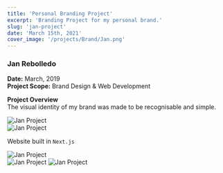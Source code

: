 ```yaml
---
title: 'Personal Branding Project'
excerpt: 'Branding Project for my personal brand.'
slug: 'jan-project'
date: 'March 15th, 2021'
cover_image: '/projects/Brand/Jan.png'
---
```


### Jan Rebolledo   
**Date:** March, 2019  
**Project Scope:** Brand Design & Web Development

**Project Overview**  
The visual identity of my brand was made to be recognisable and simple.

![Jan Project](/projects/Brand/Jan1.png)   
![Jan Project](/projects/Brand/Jan2.png)   

Website built in `Next.js`   

![Jan Project](/projects/Brand/Jan3.png)   
![Jan Project](/projects/Brand/Jan4.png)
![Jan Project](/projects/Brand/Jan5.png)